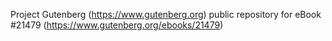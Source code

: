 Project Gutenberg (https://www.gutenberg.org) public repository for eBook #21479 (https://www.gutenberg.org/ebooks/21479)
